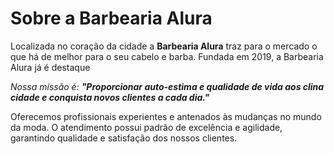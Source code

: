 <!DOCTYPE
html>


 


<html
lang="pt-br">


<head>


   


</head>


 


<h1>Sobre
a Barbearia Alura</h1>


 


<p>Localizada
no coração da cidade a <strong>Barbearia
Alura</strong> traz para o
mercado o que há de melhor para o seu cabelo e barba. Fundada em 2019, a
Barbearia Alura já é destaque</p>


 


<p><em>Nossa
missão é: <strong>"Proporcionar
auto-estima e qualidade de vida aos clina cidade e conquista novos clientes a
cada dia."</em></p></strong></p></em>


 


<p>Oferecemos
profissionais experientes e antenados às mudanças no mundo da moda. O
atendimento possui padrão de excelência e agilidade, garantindo qualidade e
satisfação dos nossos clientes.</p>


</html>
 